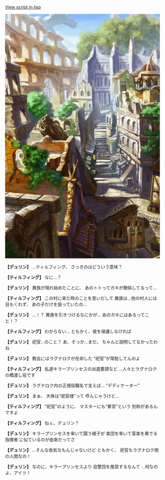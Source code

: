[View script in lisp](../scripts/1220102.txt)

![ghost_town.png](../images/backgrounds/ghost_town.png)

**【デュリン】**
…ティルフィング、
さっきのはどういう意味？

**【ティルフィング】**
なに…？

**【デュリン】**
異族が現れ始めたことに、
あのトトってガキが関係してるって…

**【ティルフィング】**
この村に来た時のことを思いだして
異族は…他の村人には目もくれず、
あの子だけを狙っていたの…

**【デュリン】**
…！？
異族を引きつけるなにかが…
あのガキにはあるってこと！？

**【ティルフィング】**
わからない…
ともかく、彼を保護しなければ

**【デュリン】**
祀官…のこと？
あ、そっか…まだ、
ちゃんと説明してなかったわね

**【デュリン】**
教会にはラグナロクが任命した
“祀官”が常駐してんのよ

**【ティルフィング】**
私達キラープリンセスの派遣要請など
…人々とラグナロクの橋渡し役です

**【デュリン】**
ラグナロク内の正規役職名で言えば…
“デディケーター”

**【デュリン】**
まぁ、
大体は“祀官様”って
呼んじゃうけど…

**【ティルフィング】**
“祀官”のように、
マスターにも“奏官”という
別称があるんですよ

**【ティルフィング】**
ねぇ、デュリン？

**【デュリン】**
キラープリンセスを率いて闘う様子が
楽団を率いて音楽を奏でる指揮者
に似ているのが由来だってさ

**【デュリン】**
…そんな呑気なもんじゃないけど
ともかく、
祀官もラグナロク側の人間なの！

**【デュリン】**
なのに、キラープリンセスより
自警団を推奨するなんて
…何なのよ、アイツ！